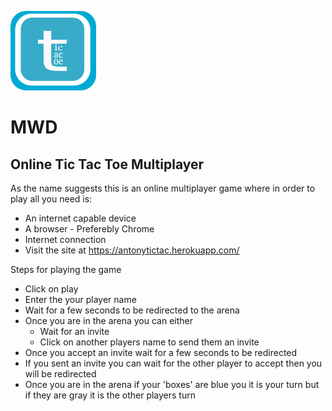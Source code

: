 ![Screenshot](static/images/icon_svg.png)
# MWD
## Online Tic Tac Toe Multiplayer
As the name suggests this is an online multiplayer game where in order to play all you need is:

* An internet capable device
* A browser - Preferebly Chrome
* Internet connection
* Visit the site at https://antonytictac.herokuapp.com/

Steps for playing the game

* Click on play
* Enter the your player name
* Wait for a few seconds to be redirected to the arena
* Once you are in the arena you can either
    * Wait for an invite
    * Click on another players name to send them an invite
* Once you accept an invite wait for a few seconds to be redirected
* If you sent an invite you can wait for the other player to accept then you will be redirected
* Once you are in the arena if your 'boxes' are blue you it is your turn but if they are gray it is the other players turn



